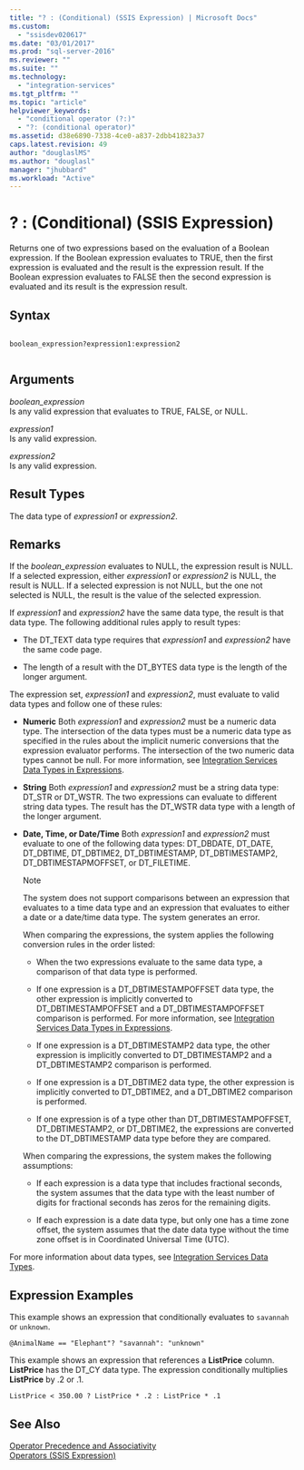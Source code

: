 ```yaml
---
title: "? : (Conditional) (SSIS Expression) | Microsoft Docs"
ms.custom: 
  - "ssisdev020617"
ms.date: "03/01/2017"
ms.prod: "sql-server-2016"
ms.reviewer: ""
ms.suite: ""
ms.technology: 
  - "integration-services"
ms.tgt_pltfrm: ""
ms.topic: "article"
helpviewer_keywords: 
  - "conditional operator (?:)"
  - "?: (conditional operator)"
ms.assetid: d38e6890-7338-4ce0-a837-2dbb41823a37
caps.latest.revision: 49
author: "douglaslMS"
ms.author: "douglasl"
manager: "jhubbard"
ms.workload: "Active"
---
```

# ? : (Conditional) (SSIS Expression)
  Returns one of two expressions based on the evaluation of a Boolean expression. If the Boolean expression evaluates to TRUE, then the first expression is evaluated and the result is the expression result. If the Boolean expression evaluates to FALSE then the second expression is evaluated and its result is the expression result.  
  
## Syntax  
  
```  
  
boolean_expression?expression1:expression2  
  
```  
  
## Arguments  
 *boolean_expression*  
 Is any valid expression that evaluates to TRUE, FALSE, or NULL.  
  
 *expression1*  
 Is any valid expression.  
  
 *expression2*  
 Is any valid expression.  
  
## Result Types  
 The data type of *expression1* or *expression2*.  
  
## Remarks  
 If the *boolean_expression* evaluates to NULL, the expression result is NULL. If a selected expression, either *expression1* or *expression2* is NULL, the result is NULL. If a selected expression is not NULL, but the one not selected is NULL, the result is the value of the selected expression.  
  
 If *expression1* and *expression2* have the same data type, the result is that data type. The following additional rules apply to result types:  
  
-   The DT_TEXT data type requires that *expression1* and *expression2* have the same code page.  
  
-   The length of a result with the DT_BYTES data type is the length of the longer argument.  
  
 The expression set, *expression1* and *expression2*, must evaluate to valid data types and follow one of these rules:  
  
-   **Numeric** Both *expression1* and *expression2* must be a numeric data type. The intersection of the data types must be a numeric data type as specified in the rules about the implicit numeric conversions that the expression evaluator performs. The intersection of the two numeric data types cannot be null. For more information, see [Integration Services Data Types in Expressions](../../integration-services/expressions/integration-services-data-types-in-expressions.md).  
  
-   **String** Both *expression1* and *expression2* must be a string data type: DT_STR or DT_WSTR. The two expressions can evaluate to different string data types. The result has the DT_WSTR data type with a length of the longer argument.  
  
-   **Date, Time, or Date/Time** Both *expression1* and *expression2* must evaluate to one of the following data types: DT_DBDATE, DT_DATE, DT_DBTIME, DT_DBTIME2, DT_DBTIMESTAMP, DT_DBTIMESTAMP2, DT_DBTIMESTAPMOFFSET, or DT_FILETIME.  
  
    > [!NOTE]  
    >  The system does not support comparisons between an expression that evaluates to a time data type and an expression that evaluates to either a date or a date/time data type. The system generates an error.  
  
     When comparing the expressions, the system applies the following conversion rules in the order listed:  
  
    -   When the two expressions evaluate to the same data type, a comparison of that data type is performed.  
  
    -   If one expression is a DT_DBTIMESTAMPOFFSET data type, the other expression is implicitly converted to DT_DBTIMESTAMPOFFSET and a DT_DBTIMESTAMPOFFSET comparison is performed. For more information, see [Integration Services Data Types in Expressions](../../integration-services/expressions/integration-services-data-types-in-expressions.md).  
  
    -   If one expression is a DT_DBTIMESTAMP2 data type, the other expression is implicitly converted to DT_DBTIMESTAMP2 and a DT_DBTIMESTAMP2 comparison is performed.  
  
    -   If one expression is a DT_DBTIME2 data type, the other expression is implicitly converted to DT_DBTIME2, and a DT_DBTIME2 comparison is performed.  
  
    -   If one expression is of a type other than DT_DBTIMESTAMPOFFSET, DT_DBTIMESTAMP2, or DT_DBTIME2, the expressions are converted to the DT_DBTIMESTAMP data type before they are compared.  
  
     When comparing the expressions, the system makes the following assumptions:  
  
    -   If each expression is a data type that includes fractional seconds, the system assumes that the data type with the least number of digits for fractional seconds has zeros for the remaining digits.  
  
    -   If each expression is a date data type, but only one has a time zone offset, the system assumes that the date data type without the time zone offset is in Coordinated Universal Time (UTC).  
  
 For more information about data types, see [Integration Services Data Types](../../integration-services/data-flow/integration-services-data-types.md).  
  
## Expression Examples  
 This example shows an expression that conditionally evaluates to `savannah` or `unknown`.  
  
```  
@AnimalName == "Elephant"? "savannah": "unknown"  
```  
  
 This example shows an expression that references a **ListPrice** column. **ListPrice** has the DT_CY data type. The expression conditionally multiplies **ListPrice** by .2 or .1.  
  
```  
ListPrice < 350.00 ? ListPrice * .2 : ListPrice * .1  
```  
  
## See Also  
 [Operator Precedence and Associativity](../../integration-services/expressions/operator-precedence-and-associativity.md)   
 [Operators &#40;SSIS Expression&#41;](../../integration-services/expressions/operators-ssis-expression.md)  
  
  
